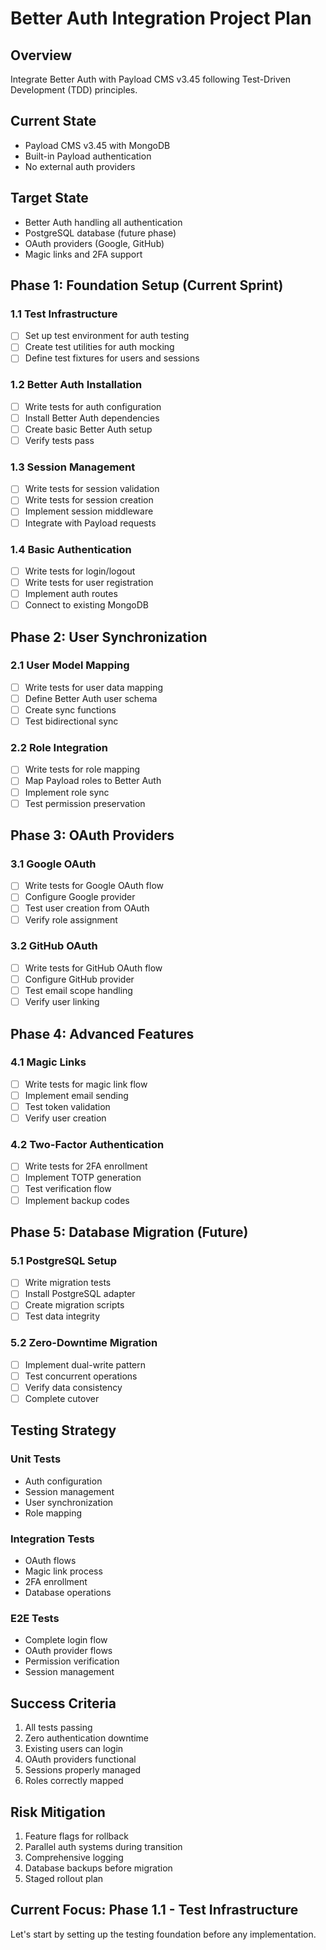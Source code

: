 # Better Auth Integration Project Plan

## Overview
Integrate Better Auth with Payload CMS v3.45 following Test-Driven Development (TDD) principles.

## Current State
- Payload CMS v3.45 with MongoDB
- Built-in Payload authentication
- No external auth providers

## Target State
- Better Auth handling all authentication
- PostgreSQL database (future phase)
- OAuth providers (Google, GitHub)
- Magic links and 2FA support

## Phase 1: Foundation Setup (Current Sprint)

### 1.1 Test Infrastructure
- [ ] Set up test environment for auth testing
- [ ] Create test utilities for auth mocking
- [ ] Define test fixtures for users and sessions

### 1.2 Better Auth Installation
- [ ] Write tests for auth configuration
- [ ] Install Better Auth dependencies
- [ ] Create basic Better Auth setup
- [ ] Verify tests pass

### 1.3 Session Management
- [ ] Write tests for session validation
- [ ] Write tests for session creation
- [ ] Implement session middleware
- [ ] Integrate with Payload requests

### 1.4 Basic Authentication
- [ ] Write tests for login/logout
- [ ] Write tests for user registration
- [ ] Implement auth routes
- [ ] Connect to existing MongoDB

## Phase 2: User Synchronization

### 2.1 User Model Mapping
- [ ] Write tests for user data mapping
- [ ] Define Better Auth user schema
- [ ] Create sync functions
- [ ] Test bidirectional sync

### 2.2 Role Integration
- [ ] Write tests for role mapping
- [ ] Map Payload roles to Better Auth
- [ ] Implement role sync
- [ ] Test permission preservation

## Phase 3: OAuth Providers

### 3.1 Google OAuth
- [ ] Write tests for Google OAuth flow
- [ ] Configure Google provider
- [ ] Test user creation from OAuth
- [ ] Verify role assignment

### 3.2 GitHub OAuth
- [ ] Write tests for GitHub OAuth flow
- [ ] Configure GitHub provider
- [ ] Test email scope handling
- [ ] Verify user linking

## Phase 4: Advanced Features

### 4.1 Magic Links
- [ ] Write tests for magic link flow
- [ ] Implement email sending
- [ ] Test token validation
- [ ] Verify user creation

### 4.2 Two-Factor Authentication
- [ ] Write tests for 2FA enrollment
- [ ] Implement TOTP generation
- [ ] Test verification flow
- [ ] Implement backup codes

## Phase 5: Database Migration (Future)

### 5.1 PostgreSQL Setup
- [ ] Write migration tests
- [ ] Install PostgreSQL adapter
- [ ] Create migration scripts
- [ ] Test data integrity

### 5.2 Zero-Downtime Migration
- [ ] Implement dual-write pattern
- [ ] Test concurrent operations
- [ ] Verify data consistency
- [ ] Complete cutover

## Testing Strategy

### Unit Tests
- Auth configuration
- Session management
- User synchronization
- Role mapping

### Integration Tests
- OAuth flows
- Magic link process
- 2FA enrollment
- Database operations

### E2E Tests
- Complete login flow
- OAuth provider flows
- Permission verification
- Session management

## Success Criteria
1. All tests passing
2. Zero authentication downtime
3. Existing users can login
4. OAuth providers functional
5. Sessions properly managed
6. Roles correctly mapped

## Risk Mitigation
1. Feature flags for rollback
2. Parallel auth systems during transition
3. Comprehensive logging
4. Database backups before migration
5. Staged rollout plan

## Current Focus: Phase 1.1 - Test Infrastructure
Let's start by setting up the testing foundation before any implementation.